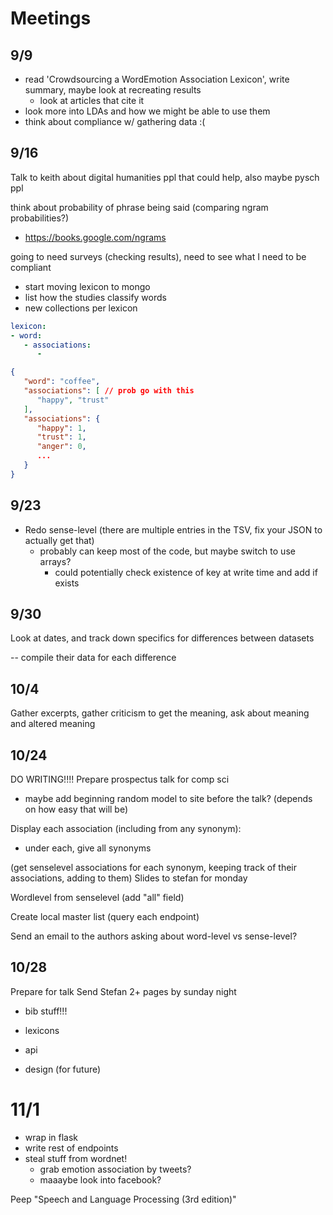 # Meetings

## 9/9

- read 'Crowdsourcing a WordEmotion Association Lexicon', write summary, maybe look at recreating results 
	- look at articles that cite it
- look more into LDAs and how we might be able to use them
- think about compliance w/ gathering data :(


## 9/16

Talk to keith about digital humanities ppl that could help, also maybe pysch ppl

think about probability of phrase being said (comparing ngram probabilities?)
- https://books.google.com/ngrams

going to need surveys (checking results), need to see what I need to be compliant

- start moving lexicon to mongo
- list how the studies classify words
- new collections per lexicon

```yaml
lexicon:
- word:
   - associations:
      -  

```



```json
{
   "word": "coffee",
   "associations": [ // prob go with this
      "happy", "trust"
   ],
   "associations": {
      "happy": 1,
      "trust": 1,
      "anger": 0,
      ...
   }
}

```

## 9/23

- Redo sense-level (there are multiple entries in the TSV, fix your JSON to actually get that)
  - probably can keep most of the code, but maybe switch to use arrays?
    - could potentially check existence of key at write time and add if exists

## 9/30

Look at dates, and track down specifics for differences between datasets

-- compile their data for each difference

## 10/4

Gather excerpts, gather criticism to get the meaning, ask about meaning and altered meaning

## 10/24

DO WRITING!!!!
Prepare prospectus talk for comp sci
- maybe add beginning random model to site before the talk? (depends on how easy that will be)

Display each association (including from any synonym):
- under each, give all synonyms

(get senselevel associations for each synonym, keeping track of their associations, adding to them)
Slides to stefan for monday

Wordlevel from senselevel (add "all" field)

Create local master list (query each endpoint)

Send an email to the authors asking about word-level vs sense-level?

## 10/28

Prepare for talk
Send Stefan 2+ pages by sunday night

- bib stuff!!!

- lexicons
- api

- design (for future)

# 11/1

- wrap in flask
- write rest of endpoints
- steal stuff from wordnet!
  - grab emotion association by tweets?
  - maaaybe look into facebook?

Peep "Speech and Language Processing (3rd edition)"